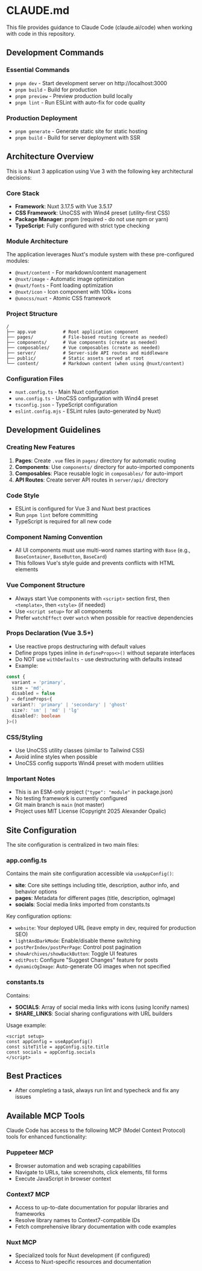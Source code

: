 # CLAUDE.md

This file provides guidance to Claude Code (claude.ai/code) when working with code in this repository.

## Development Commands

### Essential Commands

- `pnpm dev` - Start development server on http://localhost:3000
- `pnpm build` - Build for production
- `pnpm preview` - Preview production build locally
- `pnpm lint` - Run ESLint with auto-fix for code quality

### Production Deployment

- `pnpm generate` - Generate static site for static hosting
- `pnpm build` - Build for server deployment with SSR

## Architecture Overview

This is a Nuxt 3 application using Vue 3 with the following key architectural decisions:

### Core Stack

- **Framework**: Nuxt 3.17.5 with Vue 3.5.17
- **CSS Framework**: UnoCSS with Wind4 preset (utility-first CSS)
- **Package Manager**: pnpm (required - do not use npm or yarn)
- **TypeScript**: Fully configured with strict type checking

### Module Architecture

The application leverages Nuxt's module system with these pre-configured modules:

- `@nuxt/content` - For markdown/content management
- `@nuxt/image` - Automatic image optimization
- `@nuxt/fonts` - Font loading optimization
- `@nuxt/icon` - Icon component with 100k+ icons
- `@unocss/nuxt` - Atomic CSS framework

### Project Structure

```
/
├── app.vue          # Root application component
├── pages/           # File-based routing (create as needed)
├── components/      # Vue components (create as needed)
├── composables/     # Vue composables (create as needed)
├── server/          # Server-side API routes and middleware
├── public/          # Static assets served at root
└── content/         # Markdown content (when using @nuxt/content)
```

### Configuration Files

- `nuxt.config.ts` - Main Nuxt configuration
- `uno.config.ts` - UnoCSS configuration with Wind4 preset
- `tsconfig.json` - TypeScript configuration
- `eslint.config.mjs` - ESLint rules (auto-generated by Nuxt)

## Development Guidelines

### Creating New Features

1. **Pages**: Create `.vue` files in `pages/` directory for automatic routing
2. **Components**: Use `components/` directory for auto-imported components
3. **Composables**: Place reusable logic in `composables/` for auto-import
4. **API Routes**: Create server API routes in `server/api/` directory

### Code Style

- ESLint is configured for Vue 3 and Nuxt best practices
- Run `pnpm lint` before committing
- TypeScript is required for all new code

### Component Naming Convention

- All UI components must use multi-word names starting with `Base` (e.g., `BaseContainer`, `BaseButton`, `BaseCard`)
- This follows Vue's style guide and prevents conflicts with HTML elements

### Vue Component Structure

- Always start Vue components with `<script>` section first, then `<template>`, then `<style>` (if needed)
- Use `<script setup>` for all components
- Prefer `watchEffect` over `watch` when possible for reactive dependencies

### Props Declaration (Vue 3.5+)

- Use reactive props destructuring with default values
- Define props types inline in `defineProps<>()` without separate interfaces
- Do NOT use `withDefaults` - use destructuring with defaults instead
- Example:

```typescript
const {
  variant = 'primary',
  size = 'md',
  disabled = false
} = defineProps<{
  variant?: 'primary' | 'secondary' | 'ghost'
  size?: 'sm' | 'md' | 'lg'
  disabled?: boolean
}>()
```

### CSS/Styling

- Use UnoCSS utility classes (similar to Tailwind CSS)
- Avoid inline styles when possible
- UnoCSS config supports Wind4 preset with modern utilities

### Important Notes

- This is an ESM-only project (`"type": "module"` in package.json)
- No testing framework is currently configured
- Git main branch is `main` (not master)
- Project uses MIT License (Copyright 2025 Alexander Opalic)

## Site Configuration

The site configuration is centralized in two main files:

### app.config.ts

Contains the main site configuration accessible via `useAppConfig()`:

- **site**: Core site settings including title, description, author info, and behavior options
- **pages**: Metadata for different pages (title, description, ogImage)
- **socials**: Social media links imported from constants.ts

Key configuration options:

- `website`: Your deployed URL (leave empty in dev, required for production SEO)
- `lightAndDarkMode`: Enable/disable theme switching
- `postPerIndex/postPerPage`: Control post pagination
- `showArchives/showBackButton`: Toggle UI features
- `editPost`: Configure "Suggest Changes" feature for posts
- `dynamicOgImage`: Auto-generate OG images when not specified

### constants.ts

Contains:

- **SOCIALS**: Array of social media links with icons (using Iconify names)
- **SHARE_LINKS**: Social sharing configurations with URL builders

Usage example:

```vue
<script setup>
const appConfig = useAppConfig()
const siteTitle = appConfig.site.title
const socials = appConfig.socials
</script>
```

## Best Practices

- After completing a task, always run lint and typecheck and fix any issues

## Available MCP Tools

Claude Code has access to the following MCP (Model Context Protocol) tools for enhanced functionality:

### Puppeteer MCP

- Browser automation and web scraping capabilities
- Navigate to URLs, take screenshots, click elements, fill forms
- Execute JavaScript in browser context

### Context7 MCP

- Access to up-to-date documentation for popular libraries and frameworks
- Resolve library names to Context7-compatible IDs
- Fetch comprehensive library documentation with code examples

### Nuxt MCP

- Specialized tools for Nuxt development (if configured)
- Access to Nuxt-specific resources and documentation
